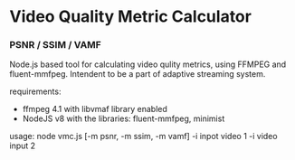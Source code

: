# Video Quality Metric Calculator
### PSNR / SSIM / VAMF

Node.js based tool for calculating video qulity metrics, using FFMPEG and fluent-mmfpeg.
Intendent to be a part of adaptive streaming system.

requirements:
- ffmpeg 4.1 with libvmaf library enabled
- NodeJS v8 with the libraries: fluent-mmfpeg, minimist

usage:
node vmc.js [-m psnr, -m ssim, -m vamf] -i inpot video 1 -i video input 2
